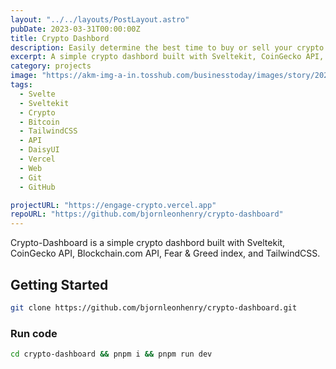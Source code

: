 ```yaml
---
layout: "../../layouts/PostLayout.astro"
pubDate: 2023-03-31T00:00:00Z
title: Crypto Dashbord
description: Easily determine the best time to buy or sell your crypto.
excerpt: A simple crypto dashbord built with Sveltekit, CoinGecko API, Blockchain.com API, Fear & Greed index, TailwindCSS, and DaisyUI.
category: projects
image: "https://akm-img-a-in.tosshub.com/businesstoday/images/story/202309/pandasecurity-crypto-gaming-sixteen_nine.jpg?size=948:533"
tags:
  - Svelte
  - Sveltekit
  - Crypto
  - Bitcoin
  - TailwindCSS
  - API
  - DaisyUI
  - Vercel
  - Web
  - Git
  - GitHub

projectURL: "https://engage-crypto.vercel.app"
repoURL: "https://github.com/bjornleonhenry/crypto-dashboard"
---
```


Crypto-Dashboard is a simple crypto dashbord built with Sveltekit, CoinGecko API, Blockchain.com API, Fear & Greed index, and TailwindCSS.

## Getting Started

```bash
git clone https://github.com/bjornleonhenry/crypto-dashboard.git
```

### Run code

```bash
cd crypto-dashboard && pnpm i && pnpm run dev
```
